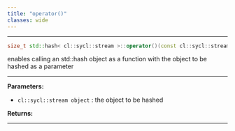 ```yaml
---
title: "operator()"
classes: wide
---
```


---

```cpp
size_t std::hash< cl::sycl::stream >::operator()(const cl::sycl::stream &object) const
```


enables calling an std::hash object as a function with the object to be hashed as a parameter


---
**Parameters:**

 - `cl::sycl::stream object`
: the object to be hashed

**Returns:**

---
